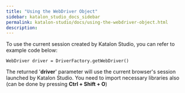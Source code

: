 ```yaml
---
title: "Using the WebDriver Object" 
sidebar: katalon_studio_docs_sidebar
permalink: katalon-studio/docs/using-the-webdriver-object.html 
description: 
---
```

To use the current session created by Katalon Studio, you can refer to example code below:  
  

```
WebDriver driver = DriverFactory.getWebDriver()

```

  
The returned '**driver**' parameter will use the current browser's session launched by Katalon Studio. You need to import necessary libraries also (can be done by pressing **Ctrl + Shift + O**)